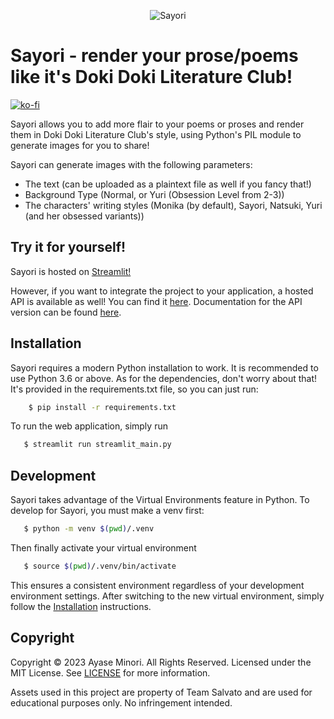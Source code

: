 <p align="center">
   <img alt="Sayori" src="./sayori.png">
</p>

# Sayori - render your prose/poems like it's Doki Doki Literature Club!
[![ko-fi](https://ko-fi.com/img/githubbutton_sm.svg)](https://ko-fi.com/Y8Y6Y0W4)

Sayori allows you to add more flair to your poems or proses and render them in Doki Doki Literature Club's style, using Python's PIL module to generate images for you to share!

Sayori can generate images with the following parameters:

- The text (can be uploaded as a plaintext file as well if you fancy that!)
- Background Type (Normal, or Yuri (Obsession Level from 2-3))
- The characters' writing styles (Monika (by default), Sayori, Natsuki, Yuri (and her obsessed variants))

## Try it for yourself!
Sayori is hosted on [Streamlit!](https://sayori.streamlit.app/)

However, if you want to integrate the project to your application, a hosted API is available as well! You can find it [here](sayori.fly.dev). Documentation for the API version can be found [here](./WEBSERVER_API.md).

## Installation

Sayori requires a modern Python installation to work. It is recommended to use Python 3.6 or above. As for the dependencies, don't worry about that! It's provided in the requirements.txt file, so you can just run:

```bash
    $ pip install -r requirements.txt
```

To run the web application, simply run

```bash
   $ streamlit run streamlit_main.py
```

## Development

Sayori takes advantage of the Virtual Environments feature in Python. To develop for Sayori, you must make a venv first:

```bash
   $ python -m venv $(pwd)/.venv
```
Then finally activate your virtual environment

```bash
   $ source $(pwd)/.venv/bin/activate
```

This ensures a consistent environment regardless of your development environment settings. After switching to the new
virtual environment, simply follow the [Installation](#installation) instructions.

## Copyright

Copyright &copy; 2023 Ayase Minori. All Rights Reserved. Licensed under the MIT License. See [LICENSE](./LICENSE) for more information.

Assets used in this project are property of Team Salvato and are used for educational purposes only. No infringement intended.
